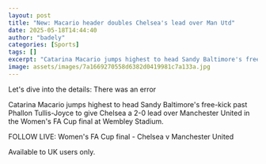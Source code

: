 ```yaml
---
layout: post
title: "New: Macario header doubles Chelsea's lead over Man Utd"
date: 2025-05-18T14:44:40
author: "badely"
categories: [Sports]
tags: []
excerpt: "Catarina Macario jumps highest to head Sandy Baltimore's free-kick past Phallon Tullis-Joyce and give Chelsea a 2-0 lead over Manchester United in the"
image: assets/images/7a1669270558d6382d0419981c7a133a.jpg
---
```


Let's dive into the details: There was an error

Catarina Macario jumps highest to head Sandy Baltimore's free-kick past Phallon Tullis-Joyce to give Chelsea a 2-0 lead over Manchester United in the Women's FA Cup final at Wembley Stadium.

FOLLOW LIVE: Women's FA Cup final - Chelsea v Manchester United

Available to UK users only.

